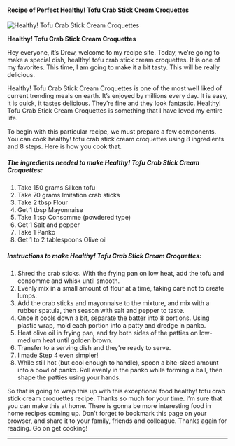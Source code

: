             

#### Recipe of Perfect Healthy! Tofu Crab Stick Cream Croquettes

![Healthy! Tofu Crab Stick Cream Croquettes](https://img-global.cpcdn.com/recipes/5514236563292160/751x532cq70/healthy-tofu-crab-stick-cream-croquettes-recipe-main-photo.jpg)

**Healthy! Tofu Crab Stick Cream Croquettes**

Hey everyone, it’s Drew, welcome to my recipe site. Today, we’re going to make a special dish, healthy! tofu crab stick cream croquettes. It is one of my favorites. This time, I am going to make it a bit tasty. This will be really delicious.

Healthy! Tofu Crab Stick Cream Croquettes is one of the most well liked of current trending meals on earth. It’s enjoyed by millions every day. It is easy, it is quick, it tastes delicious. They’re fine and they look fantastic. Healthy! Tofu Crab Stick Cream Croquettes is something that I have loved my entire life.

To begin with this particular recipe, we must prepare a few components. You can cook healthy! tofu crab stick cream croquettes using 8 ingredients and 8 steps. Here is how you cook that.

##### The ingredients needed to make Healthy! Tofu Crab Stick Cream Croquettes:

1.  Take 150 grams Silken tofu
2.  Take 70 grams Imitation crab sticks
3.  Take 2 tbsp Flour
4.  Get 1 tbsp Mayonnaise
5.  Take 1 tsp Consomme (powdered type)
6.  Get 1 Salt and pepper
7.  Take 1 Panko
8.  Get 1 to 2 tablespoons Olive oil

##### Instructions to make Healthy! Tofu Crab Stick Cream Croquettes:

1.  Shred the crab sticks. With the frying pan on low heat, add the tofu and consomme and whisk until smooth.
2.  Evenly mix in a small amount of flour at a time, taking care not to create lumps.
3.  Add the crab sticks and mayonnaise to the mixture, and mix with a rubber spatula, then season with salt and pepper to taste.
4.  Once it cools down a bit, separate the batter into 8 portions. Using plastic wrap, mold each portion into a patty and dredge in panko.
5.  Heat olive oil in frying pan, and fry both sides of the patties on low-medium heat until golden brown.
6.  Transfer to a serving dish and they're ready to serve.
7.  I made Step 4 even simpler!
8.  While still hot (but cool enough to handle), spoon a bite-sized amount into a bowl of panko. Roll evenly in the panko while forming a ball, then shape the patties using your hands.

So that is going to wrap this up with this exceptional food healthy! tofu crab stick cream croquettes recipe. Thanks so much for your time. I’m sure that you can make this at home. There is gonna be more interesting food in home recipes coming up. Don’t forget to bookmark this page on your browser, and share it to your family, friends and colleague. Thanks again for reading. Go on get cooking!

* * *